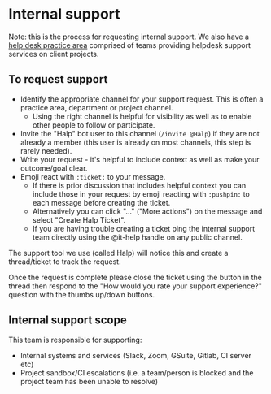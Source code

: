 # Internal support

Note: this is the process for requesting internal support. We also have a [help desk practice area](../11-help-desk/helpdesk.md) comprised of teams providing helpdesk support services on client projects.

## To request support

- Identify the appropriate channel for your support request. This is often a practice area, department or project channel.
  - Using the right channel is helpful for visibility as well as to enable other people to follow or participate.
- Invite the "Halp" bot user to this channel (`/invite @Halp`) if they are not already a member (this user is already on most channels, this step is rarely needed).
- Write your request - it's helpful to include context as well as make your outcome/goal clear.
- Emoji react with `:ticket:` to your message.
  - If there is prior discussion that includes helpful context you can include those in your request by emoji reacting with `:pushpin:` to each message before creating the ticket.
  - Alternatively you can click "..." ("More actions") on the message and select "Create Halp Ticket".
  - If you are having trouble creating a ticket ping the internal support team directly using the @it-help handle on any public channel.

The support tool we use (called Halp) will notice this and create a thread/ticket to track the request.

Once the request is complete please close the ticket using the button in the thread then respond to the "How would you rate your support experience?" question with the thumbs up/down buttons.

## Internal support scope

This team is responsible for supporting:

- Internal systems and services (Slack, Zoom, GSuite, Gitlab, CI server etc)
- Project sandbox/CI escalations (i.e. a team/person is blocked and the project team has been unable to resolve)
